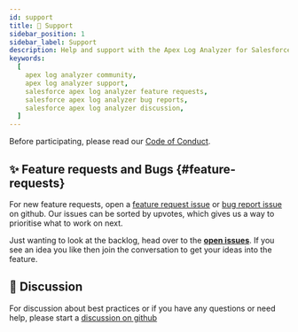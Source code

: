 ```yaml
---
id: support
title: 🤝 Support
sidebar_position: 1
sidebar_label: Support
description: Help and support with the Apex Log Analyzer for Salesforce. Connect with our community to get support, share your experiences, raise feature requests, report bugs and find answers to your questions.
keywords:
  [
    apex log analyzer community,
    apex log analyzer support,
    salesforce apex log analyzer feature requests,
    salesforce apex log analyzer bug reports,
    salesforce apex log analyzer discussion,
  ]
---
```


Before participating, please read our [Code of Conduct](https://github.com/certinia/debug-log-analyzer/blob/main/CODE_OF_CONDUCT.md).

## ✨ Feature requests and Bugs {#feature-requests}

For new feature requests, open a [feature request issue](https://github.com/certinia/debug-log-analyzer/issues/new/choose) or [bug report issue](https://github.com/certinia/debug-log-analyzer/issues/new/choose) on github. Our issues can be sorted by upvotes, which gives us a way to prioritise what to work on next.

Just wanting to look at the backlog, head over to the **[open issues](https://github.com/certinia/debug-log-analyzer/issues)**.
If you see an idea you like then join the conversation to get your ideas into the feature.

## 💬 Discussion

For discussion about best practices or if you have any questions or need help, please start a [discussion on github](https://github.com/certinia/debug-log-analyzer/discussions)
